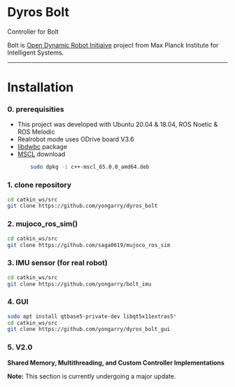 # Dyros Bolt
Controller for Bolt

Bolt is [Open Dynamic Robot Initiaive](https://github.com/open-dynamic-robot-initiative/open_robot_actuator_hardware/tree/master) project from Max Planck Institute for Intelligent Systems. 



---------------------------------------

# Installation
### 0. prerequisities
  * This project was developed with Ubuntu 20.04 & 18.04, ROS Noetic & ROS Melodic
  * Realrobot mode uses ODrive board V3.6
  * [libdwbc](https://github.com/saga0619/libdwbc) package
  * [MSCL](https://github.com/LORD-MicroStrain/MSCL/releases/download/v65.0.0/c++-mscl_65.0.0_amd64.deb) download 
    ```sh
        sudo dpkg -i c++-mscl_65.0.0_amd64.deb  
    ```
### 1. clone repository
```sh
cd catkin_ws/src
git clone https://github.com/yongarry/dyros_bolt
```

### 2. mujoco_ros_sim()
```sh
cd catkin_ws/src
git clone https://github.com/saga0619/mujoco_ros_sim
```

### 3. IMU sensor (for real robot)
```sh
cd catkin_ws/src
git clone https://github.com/yongarry/bolt_imu
```

### 4. GUI
```sh
sudo apt install qtbase5-private-dev libqt5x11extras5*
cd catkin_ws/src
git clone https://github.com/yongarry/dyros_bolt_gui
```

### 5. V2.0

  **Shared Memory, Multithreading, and Custom Controller Implementations**

  **Note:** This section is currently undergoing a major update.
